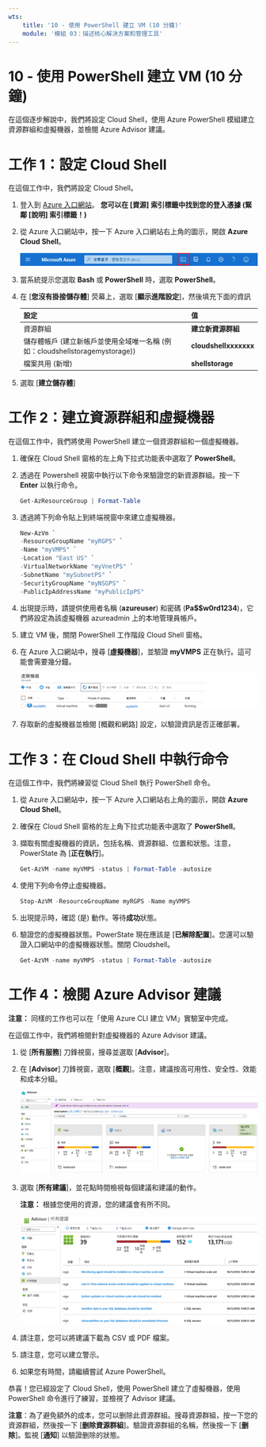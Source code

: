 ```yaml
---
wts:
    title: '10 - 使用 PowerShell 建立 VM (10 分鐘)'
    module: '模組 03：描述核心解決方案和管理工具'
---
```

# 10 - 使用 PowerShell 建立 VM (10 分鐘)

在這個逐步解說中，我們將設定 Cloud Shell，使用 Azure PowerShell 模組建立資源群組和虛擬機器，並檢閱 Azure Advisor 建議。 

# 工作 1：設定 Cloud Shell 

在這個工作中，我們將設定 Cloud Shell。 

1. 登入到 [Azure 入口網站](https://portal.azure.com)。 **您可以在 [資源] 索引標籤中找到您的登入憑據 (緊鄰 [說明] 索引標籤！)**
2. 從 Azure 入口網站中，按一下 Azure 入口網站右上角的圖示，開啟 **Azure Cloud Shell**。

    ![Azure 入口網站 Azure Cloud Shell 圖示的螢幕擷取畫面。](../images/1002.png)

3. 當系統提示您選取 **Bash** 或 **PowerShell** 時，選取 **PowerShell**。

4. 在 [**您沒有掛接儲存體**] 荧幕上，選取 [**顯示進階設定**]，然後填充下面的資訊

    | 設定 | 值 |
    |  -- | -- |
    | 資源群組 | **建立新資源群組** |
    | 儲存體帳戶 (建立新帳戶並使用全域唯一名稱 (例如：cloudshellstoragemystorage)) | **cloudshellxxxxxxx** |
    | 檔案共用 (新增) | **shellstorage** |

5. 選取 [**建立儲存體**]

# 工作 2：建立資源群組和虛擬機器

在這個工作中，我們將使用 PowerShell 建立一個資源群組和一個虛擬機器。  

1. 確保在 Cloud Shell 窗格的左上角下拉式功能表中選取了 **PowerShell**。

2. 透過在 Powershell 視窗中執行以下命令來驗證您的新資源群組。按一下 **Enter** 以執行命令。

    ```PowerShell
    Get-AzResourceGroup | Format-Table
    ```

3. 透過將下列命令貼上到終端視窗中來建立虛擬機器。 

    ```PowerShell
    New-AzVm `
    -ResourceGroupName "myRGPS" `
    -Name "myVMPS" `
    -Location "East US" `
    -VirtualNetworkName "myVnetPS" `
    -SubnetName "mySubnetPS" `
    -SecurityGroupName "myNSGPS" `
    -PublicIpAddressName "myPublicIpPS"
    ```
    
4. 出現提示時，請提供使用者名稱 (**azureuser**) 和密碼 (**Pa$$w0rd1234**)，它們將設定為該虛擬機器 azureadmin 上的本地管理員帳戶。

5. 建立 VM 後，關閉 PowerShell 工作階段 Cloud Shell 窗格。

6. 在 Azure 入口網站中，搜尋 [**虛擬機器**]，並驗證 **myVMPS** 正在執行。這可能會需要幾分鐘。

    ![myVMPS 處於執行狀態的虛擬機器頁面的螢幕擷取畫面。](../images/1001.png)

7. 存取新的虛擬機器並檢閱 [概觀和網路] 設定，以驗證資訊是否正確部署。 

# 工作 3：在 Cloud Shell 中執行命令

在這個工作中，我們將練習從 Cloud Shell 執行 PowerShell 命令。 

1. 從 Azure 入口網站中，按一下 Azure 入口網站右上角的圖示，開啟 **Azure Cloud Shell**。

2. 確保在 Cloud Shell 窗格的左上角下拉式功能表中選取了 **PowerShell**。

3. 擷取有關虛擬機器的資訊，包括名稱、資源群組、位置和狀態。注意，PowerState 為 [**正在執行**]。

    ```PowerShell
    Get-AzVM -name myVMPS -status | Format-Table -autosize
    ```

4. 使用下列命令停止虛擬機器。 

    ```PowerShell
    Stop-AzVM -ResourceGroupName myRGPS -Name myVMPS
    ```
5. 出現提示時，確認 (是) 動作。等待**成功**狀態。

6. 驗證您的虛擬機器狀態。PowerState 現在應該是 [**已解除配置**]。您還可以驗證入口網站中的虛擬機器狀態。關閉 Cloudshell。

    ```PowerShell
    Get-AzVM -name myVMPS -status | Format-Table -autosize
    ```

# 工作 4：檢閱 Azure Advisor 建議

**注意：** 同樣的工作也可以在「使用 Azure CLI 建立 VM」實驗室中完成。 

在這個工作中，我們將檢閱針對虛擬機器的 Azure Advisor 建議。 

1. 從 [**所有服務**] 刀鋒視窗，搜尋並選取 [**Advisor**]。 

2. 在 [**Advisor**] 刀鋒視窗，選取 [**概觀**]。注意，建議按高可用性、安全性、效能和成本分組。 

    ![Advisor 的 [概觀] 頁面的螢幕擷取畫面。 ](../images/1003.png)

3. 選取 [**所有建議**]，並花點時間檢視每個建議和建議的動作。 

    **注意：** 根據您使用的資源，您的建議會有所不同。 

    ![Advisor 的 [所有建議] 頁面的螢幕擷取畫面。 ](../images/1004.png)

4. 請注意，您可以將建議下載為 CSV 或 PDF 檔案。 

5. 請注意，您可以建立警示。 

6. 如果您有時間，請繼續嘗試 Azure PowerShell。 

恭喜！您已經設定了 Cloud Shell，使用 PowerShell 建立了虛擬機器，使用 PowerShell 命令進行了練習，並檢視了 Advisor 建議。

**注意**：為了避免額外的成本，您可以删除此資源群組。搜尋資源群組，按一下您的資源群組，然後按一下 [**删除資源群組**]。驗證資源群組的名稱，然後按一下 [**删除**]。監視 [**通知**] 以驗證删除的狀態。
